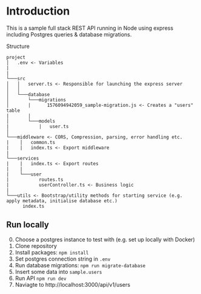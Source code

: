 # Introduction

This is a sample full stack REST API running in Node using express including Postgres queries & database migrations.

Structure

```
project
│   .env <- Variables
|
|
└───src
│   │   server.ts <- Responsible for launching the express server
│   │
│   └───database
│       └───migrations
│       |      1576094942059_sample-migration.js <- Creates a "users" table
|       |
│       └───models
|           |   user.ts
│
└───middleware <- CORS, Compression, parsing, error handling etc.
|    │   common.ts
|    |   index.ts <- Export middleware
|
└───services
|    |   index.ts <- Export routes
|    |
|    └───user
|           routes.ts
|           userController.ts <- Business logic
|
└───utils <- Bootstrap/utility methods for starting service (e.g. apply metadata, initialise database etc.)
      index.ts
```

## Run locally

0. Choose a postgres instance to test with (e.g. set up locally with Docker)
1. Clone repository
1. Install packages: `npm install`
1. Set postgres connection string in `.env`
1. Run database migrations: `npm run migrate-database`
1. Insert some data into `sample.users`
1. Run API `npm run dev`
1. Naviagte to http://localhost:3000/api/v1/users
